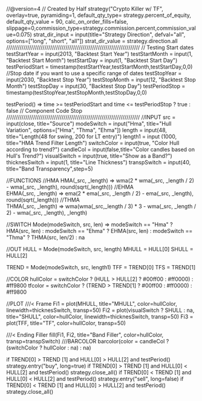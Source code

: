 //@version=4
// Created by Half
strategy("Crypto Killer w/ TF", overlay=true, pyramiding=1, default_qty_type= strategy.percent_of_equity, default_qty_value = 90, calc_on_order_fills=false, slippage=0,commission_type=strategy.commission.percent,commission_value=0.075)
strat_dir_input = input(title="Strategy Direction", defval="all", options=["long", "short", "all"])
strat_dir_value = strategy.direction.all
//////////////////////////////////////////////////////////////////////
// Testing Start dates
testStartYear = input(2013, "Backtest Start Year")
testStartMonth = input(1, "Backtest Start Month")
testStartDay = input(1, "Backtest Start Day")
testPeriodStart = timestamp(testStartYear,testStartMonth,testStartDay,0,0)
//Stop date if you want to use a specific range of dates
testStopYear = input(2030, "Backtest Stop Year")
testStopMonth = input(12, "Backtest Stop Month")
testStopDay = input(30, "Backtest Stop Day")
testPeriodStop = timestamp(testStopYear,testStopMonth,testStopDay,0,0)


testPeriod() =>
    time >= testPeriodStart and time <= testPeriodStop ? true : false
// Component Code Stop
//////////////////////////////////////////////////////////////////////
//INPUT
src = input(close, title="Source")
modeSwitch = input("Hma", title="Hull Variation", options=["Hma", "Thma", "Ehma"])
length = input(48, title="Length(48 for swing, 200 for LT entry)")
length1 = input (1000, title="HMA Trend Filter Length")
switchColor = input(true, "Color Hull according to trend?")
candleCol = input(false,title="Color candles based on Hull's Trend?")
visualSwitch  = input(true, title="Show as a Band?")
thicknesSwitch = input(1, title="Line Thickness")
transpSwitch = input(40, title="Band Transparency",step=5)

//FUNCTIONS
//HMA
HMA(_src, _length) =>  wma(2 * wma(_src, _length / 2) - wma(_src, _length), round(sqrt(_length)))
//EHMA    
EHMA(_src, _length) =>  ema(2 * ema(_src, _length / 2) - ema(_src, _length), round(sqrt(_length)))
//THMA    
THMA(_src, _length) =>  wma(wma(_src,_length / 3) * 3 - wma(_src, _length / 2) - wma(_src, _length), _length)
    
//SWITCH
Mode(modeSwitch, src, len) =>
      modeSwitch == "Hma"  ? HMA(src, len) :
      modeSwitch == "Ehma" ? EHMA(src, len) : 
      modeSwitch == "Thma" ? THMA(src, len/2) : na
      
//OUT
HULL = Mode(modeSwitch, src, length)
MHULL = HULL[0]
SHULL = HULL[2]

TREND = Mode(modeSwitch, src, length1)
TFF = TREND[0]
TFS = TREND[1]

//COLOR
hullColor = switchColor ? (HULL > HULL[2] ? #00ff00 : #ff0000) : #ff9800
tfcolor = switchColor ? (TREND > TREND[1] ? #00ff00 : #ff0000) : #ff9800

//PLOT
///< Frame
Fi1 = plot(MHULL, title="MHULL", color=hullColor, linewidth=thicknesSwitch, transp=50)
Fi2 = plot(visualSwitch ? SHULL : na, title="SHULL", color=hullColor, linewidth=thicknesSwitch, transp=50)
Fi3 = plot(TFF, title="TF", color=hullColor, transp=50)

///< Ending Filler
fill(Fi1, Fi2, title="Band Filler", color=hullColor, transp=transpSwitch)
///BARCOLOR
barcolor(color = candleCol ? (switchColor ? hullColor : na) : na)


if TREND[0] > TREND [1] and HULL[0] > HULL[2] and testPeriod()
    strategy.entry("buy", long=true)
if TREND[0] > TREND [1] and HULL[0] < HULL[2] and testPeriod()
    strategy.close_all()
if TREND[0] < TREND [1] and HULL[0] < HULL[2] and testPeriod()
    strategy.entry("sell", long=false)
if TREND[0] < TREND [1] and HULL[0] > HULL[2] and testPeriod()
    strategy.close_all()